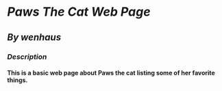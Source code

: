 # *Paws The Cat Web Page*

## _*By wenhaus*_

### *Description*
#### This is a basic web page about Paws the cat listing some of her favorite things.
